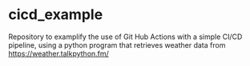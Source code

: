 # cicd_example
Repository to examplify the use of Git Hub Actions with a simple CI/CD pipeline, using a python program that retrieves weather data from https://weather.talkpython.fm/
